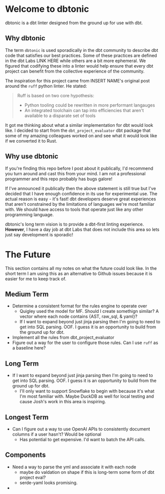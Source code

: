 # Welcome to dbtonic

dbtonic is a dbt linter designed from the ground up for use with dbt. 

## Why dbtonic
The term `dbtonic` is used sporadically in the dbt community to describe dbt code that satisfies our best practices. Some of these practices are defined in the dbt Labs LINK HERE while others are a bit more ephemeral. We figured that codifying these into a linter would help ensure that every dbt project can benefit from the collective experience of the community.

The inspiration for this project came from INSERT NAME's original post around the `ruff` python linter. He stated:
> Ruff is based on two core hypothesis:
> - Python tooling could be rewritten in more performant langauges
> - An integrated toolchain can tap into efficiencies that aren't available to a disparate set of tools

It got me thinking about what a similar implementation for dbt would look like. I decided to start from the `dbt_project_evaluator` dbt package that some of my amazing colleagues worked on and see what it would look like if we converted it to Rust. 

## Why use dbtonic

If you're finding this repo before I post about it publically, I'd recommend you turn around and cast this from your mind. I am not a professional programmer and this repo probably has bugs galore! 

If I've announced it publically then the above statement is still true but I've decided that I have enough confidence in its use for experimental use. The actual reason is easy - it's fast! dbt developers deserve great experiences that aren't constrained by the limitations of languages we're most familiar with. We should have access to tools that operate just like any other programming language. 

dbtonic's long term vision is to provide a dbt-first linting experience. **However**, I have a day job at dbt Labs that does not include this area so lets just say development is sporadic!

# The Future
This section contains all my notes on what the future could look like. In the short term I am using this as an alternative to Github issues because it is easier for me to keep track of. 

## Medium Term
- Determine a consistent format for the rules engine to operate over
    - Quigley used the model for MF. Should I create somethign similar? A vector where each node contains {AST, raw_sql, & yaml}?
    - If I want to expand beyond just jinja parsing then I'm going to need to get into SQL parsing. OOF. I guess it is an opportunity to build from the ground up for dbt.
- Implement all the rules from dbt_project_evaluator
- Figure out a way for the user to configure those rules. Can I use `ruff` as a baseline here?

## Long Term
- If I want to expand beyond just jinja parsing then I'm going to need to get into SQL parsing. OOF. I guess it is an opportunity to build from the ground up for dbt.
    - I'll only want to support Snowflake to begin with because it's what I'm most familiar with. Maybe DuckDB as well for local testing and cause Josh's work in this area is inspiring.

## Longest Term
- Can I figure out a way to use OpenAI APIs to consistently document columns if a user hasn't? Would be optional
    - Has potential to get expensive. I'd want to batch the API calls. 

## Components
- Need a way to parse the yml and associate it with each node
    - maybe do valdation on shape if this is long-term some form of dbt project eval?
    - serde-yaml looks promising.
-  